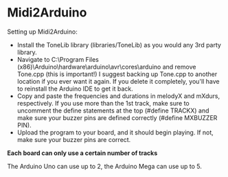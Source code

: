 # Midi2Arduino

Setting up Midi2Arduino:

- Install the ToneLib library (libraries/ToneLib) as you would any 3rd party library.
- Navigate to C:\Program Files (x86)\Arduino\hardware\arduino\avr\cores\arduino and remove Tone.cpp (this is important!) I suggest backing up Tone.cpp to another location if you ever want it again. If you delete it completely, you'll have to reinstall the Arduino IDE to get it back.
- Copy and paste the frequencies and durations in melodyX and mXdurs, respectively. If you use more than the 1st track, make sure to uncomment the define statements at the top (#define TRACKX) and make sure your buzzer pins are defined correctly (#define MXBUZZER PIN).
- Upload the program to your board, and it should begin playing. If not, make sure your buzzer pins are correct.

__Each board can only use a certain number of tracks__

The Arduino Uno can use up to 2, the Arduino Mega can use up to 5.
